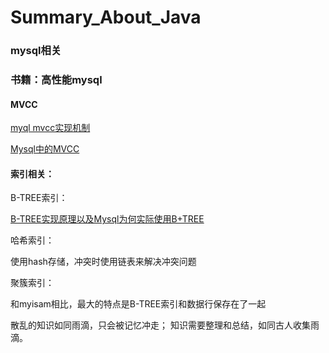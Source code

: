 # Summary_About_Java

### mysql相关



### 书籍：高性能mysql



#### MVCC

[myql mvcc实现机制](http://blog.csdn.net/whoamiyang/article/details/51901888)

[Mysql中的MVCC](http://blog.csdn.net/chen77716/article/details/6742128)



#### 索引相关：

B-TREE索引：

[B-TREE实现原理以及Mysql为何实际使用B+TREE](http://blog.csdn.net/IFollowRivers/article/details/73614549)

哈希索引：

使用hash存储，冲突时使用链表来解决冲突问题



聚簇索引：

和myisam相比，最大的特点是B-TREE索引和数据行保存在了一起




散乱的知识如同雨滴，只会被记忆冲走；
知识需要整理和总结，如同古人收集雨滴。
